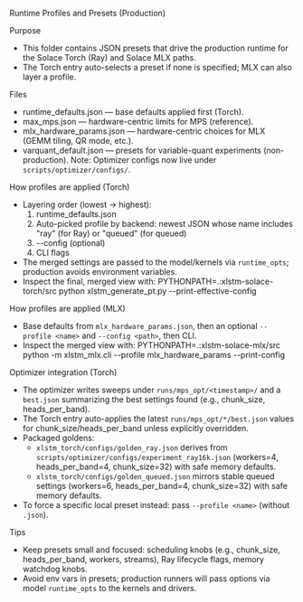 Runtime Profiles and Presets (Production)

Purpose
- This folder contains JSON presets that drive the production runtime for the Solace Torch (Ray) and Solace MLX paths.
- The Torch entry auto-selects a preset if none is specified; MLX can also layer a profile.

Files
- runtime_defaults.json — base defaults applied first (Torch).
- max_mps.json — hardware-centric limits for MPS (reference).
- mlx_hardware_params.json — hardware-centric choices for MLX (GEMM tiling, QR mode, etc.).
- varquant_default.json — presets for variable-quant experiments (non-production).
Note: Optimizer configs now live under `scripts/optimizer/configs/`.

How profiles are applied (Torch)
- Layering order (lowest → highest):
  1) runtime_defaults.json
  2) Auto-picked profile by backend: newest JSON whose name includes "ray" (for Ray) or "queued" (for queued)
  3) --config <path> (optional)
  4) CLI flags
- The merged settings are passed to the model/kernels via `runtime_opts`; production avoids environment variables.
- Inspect the final, merged view with:
  PYTHONPATH=.:xlstm-solace-torch/src python xlstm_generate_pt.py --print-effective-config

How profiles are applied (MLX)
- Base defaults from `mlx_hardware_params.json`, then an optional `--profile <name>` and `--config <path>`, then CLI.
- Inspect the merged view with:
  PYTHONPATH=.:xlstm-solace-mlx/src python -m xlstm_mlx.cli --profile mlx_hardware_params --print-config

Optimizer integration (Torch)
- The optimizer writes sweeps under `runs/mps_opt/<timestamp>/` and a `best.json` summarizing the best settings found (e.g., chunk_size, heads_per_band).
- The Torch entry auto-applies the latest `runs/mps_opt/*/best.json` values for chunk_size/heads_per_band unless explicitly overridden.
- Packaged goldens:
  - `xlstm_torch/configs/golden_ray.json` derives from `scripts/optimizer/configs/experiment_ray16k.json` (workers=4, heads_per_band=4, chunk_size=32) with safe memory defaults.
  - `xlstm_torch/configs/golden_queued.json` mirrors stable queued settings (workers=6, heads_per_band=4, chunk_size=32) with safe memory defaults.
- To force a specific local preset instead: pass `--profile <name>` (without `.json`).

Tips
- Keep presets small and focused: scheduling knobs (e.g., chunk_size, heads_per_band, workers, streams), Ray lifecycle flags, memory watchdog knobs.
- Avoid env vars in presets; production runners will pass options via model `runtime_opts` to the kernels and drivers.
